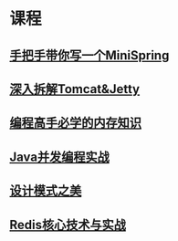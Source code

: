 # 课程

## [手把手带你写一个MiniSpring](https://egg-pie-driver.github.io/mini-spring-course/)
## [深入拆解Tomcat&Jetty](https://egg-pie-driver.github.io/tomcat-jetty-course/)
## [编程高手必学的内存知识](https://egg-pie-driver.github.io/memory-course/)
## [Java并发编程实战](https://egg-pie-driver.github.io/java-concurrent-course/)
## [设计模式之美](https://egg-pie-driver.github.io/design-patterns-course/)
## [Redis核心技术与实战](https://egg-pie-driver.github.io/redis-course/)

